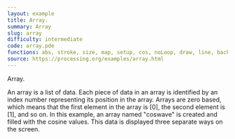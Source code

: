 ```yaml
---
layout: example
title: Array.
summary: Array
slug: array
difficulty: intermediate
code: array.pde
functions: abs, stroke, size, map, setup, cos, noLoop, draw, line, background
source: https://processing.org/examples/array.html
---
```


Array. 

 An array is a list of data. Each piece of data in an array is identified by an index number representing its position in the array. Arrays are zero based, which means that the first element in the array is [0], the second element is [1], and so on. In this example, an array named "coswave" is created and filled with the cosine values. This data is displayed three separate ways on the screen.
